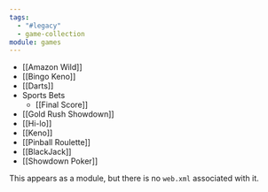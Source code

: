 ```yaml
---
tags:
  - "#legacy"
  - game-collection
module: games
---
```

- [[Amazon Wild]]
- [[Bingo Keno]]
- [[Darts]]
- Sports Bets
	- [[Final Score]]
- [[Gold Rush Showdown]]
- [[Hi-lo]]
- [[Keno]]
- [[Pinball Roulette]]
- [[BlackJack]]
- [[Showdown Poker]]

This appears as a module, but there is no `web.xml` associated with it.